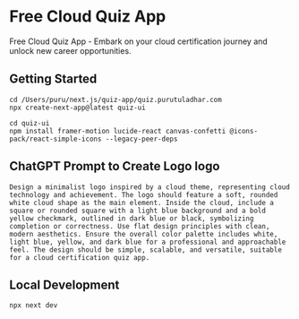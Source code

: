 # Free Cloud Quiz App
Free Cloud Quiz App - Embark on your cloud certification journey and unlock new career opportunities.

## Getting Started

```
cd /Users/puru/next.js/quiz-app/quiz.purutuladhar.com
npx create-next-app@latest quiz-ui

cd quiz-ui
npm install framer-motion lucide-react canvas-confetti @icons-pack/react-simple-icons --legacy-peer-deps
```

## ChatGPT Prompt to Create Logo  logo

```
Design a minimalist logo inspired by a cloud theme, representing cloud technology and achievement. The logo should feature a soft, rounded white cloud shape as the main element. Inside the cloud, include a square or rounded square with a light blue background and a bold yellow checkmark, outlined in dark blue or black, symbolizing completion or correctness. Use flat design principles with clean, modern aesthetics. Ensure the overall color palette includes white, light blue, yellow, and dark blue for a professional and approachable feel. The design should be simple, scalable, and versatile, suitable for a cloud certification quiz app.
```

## Local Development

```
npx next dev
```
